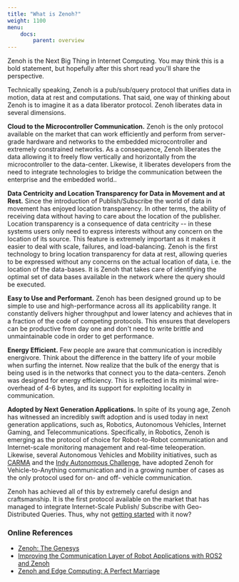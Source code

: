 ```yaml
---
title: "What is Zenoh?"
weight: 1100
menu: 
    docs:
        parent: overview
---
```


Zenoh is the Next Big Thing in Internet Computing. You may think this is a bold statement, but hopefully after this short read you'll share the perspective.

Technically speaking,  Zenoh is a pub/sub/query protocol that unifies data in motion,  data at rest and computations.  That said, one way of thinking about Zenoh is to imagine it as a data liberator protocol. Zenoh liberates data in several dimensions.

**Cloud to the Microcontroller Communication.** Zenoh is the only protocol available on the market that can work efficiently and perform from server-grade hardware and networks to the embedded microcontroller and extremely constrained networks. As a consequence, Zenoh liberates the data allowing it to freely flow vertically and horizontally from the microcontroller to the data-center. Likewise, it liberates developers from the need to integrate technologies to bridge the communication between the enterprise and the embedded world..
  
**Data Centricity and Location Transparency for Data in Movement and at Rest.**  Since the introduction of Publish/Subscribe the world of data in movement has enjoyed location transparency. In other terms, the ability of receiving data without having to care about the location of the publisher.  Location transparency is a consequence of data centricity -- in these systems users only need to express interests without any concern on the location of its source. This feature is extremely important as it makes it easier to deal with scale, failures, and load-balancing. Zenoh is the first technology to bring location transparency for data at rest, allowing queries to be expressed without any concerns on the actual location of data, i.e. the location of the data-bases. It is Zenoh that takes care of identifying the optimal set of data bases available in  the network where the query should  be executed.

**Easy to Use and Performant.** Zenoh has been designed ground up to be simple to use and high-performance across all its applicability range. It constantly delivers higher throughput and lower latency and achieves that in a fraction of the code of competing protocols. This ensures that developers can be productive from day one and don't need to write brittle and unmaintainable code in order to get performance.

**Energy Efficient.** Few people are aware that communication is incredibly energivore. Think about the difference in the battery life of your mobile when surfing the internet. Now realize that the bulk of the energy that is being used is in the networks that connect you to the data-centers. Zenoh was designed for energy efficiency. This is reflected in its minimal wire-overhead of 4-6 bytes, and its support for exploiting locality in communication.

**Adopted by Next Generation Applications.** In spite of its young age, Zenoh has witnessed an incredibly swift adoption and is used today in next generation applications, such as, Robotics, Autonomous Vehicles, Internet Gaming, and Telecommunications. Specifically, in Robotics, Zenoh is emerging as the protocol of choice for Robot-to-Robot communication and  Internet-scale monitoring management and real-time teleoperation. Likewise, several Autonomous Vehicles and Mobility initiatives, such as [CARMA](https://discourse.ros.org/t/carma-migrating-to-ros-2-with-cyclonedds-and-zenoh/17541) and the [Indy Autonomous Challenge](https://www.indyautonomouschallenge.com),  have adopted Zenoh for Vehicle-to-Anything communication and in a growing number of cases as the only protocol used for on- and off- vehicle communication.

Zenoh has achieved all of this by extremely careful design and craftsmanship. It is the first protocol available on the market that has managed to integrate Internet-Scale Publish/ Subscribe with Geo-Distributed Queries. Thus, why not  [getting started](https://zenoh.io/docs/getting-started/first-app/) with it now?  

### Online References
- [Zenoh: The Genesys](https://www.youtube.com/watch?v=BryexPfh0Jc&t=898s)
- [Improving the Communication Layer of Robot Applications with ROS2 and Zenoh](https://www.youtube.com/watch?v=1NE8cU72frk)
- [Zenoh and Edge Computing: A Perfect Marriage](https://www.youtube.com/watch?v=_NUP-ihrXjQ)

<!-- 
Additionally, for performance, efficiency and privacy reasons, there is an increasing desire to keep the data processing as close as possible to the source, while at the same time not hindering access to geographically remote applications. In other terms, we are experiencing a mainstream [architectural switch](https://perspectives.tech/2019/12/10/architectural-liberum-arbitrium/) from cloud-centric paradigms in which data is stored, processed and retrieved from the cloud to fog and [edge-centric](https://edgenative.eclipse.org/) paradigms where data is stored and processed where it makes most sense for performance, energy efficiency and security matters.  -->

<!-- ~~**Zenoh** has been designed to address the needs of those applications that need to deal with data in movement, data at rest and computation in a scalable, efficient and location transparent manner.~~ -->

<!-- **Zenoh is a pub/sub/query protocol** that unifies data in motion, data in use, data at rest and computations.  It carefully blends traditional pub/sub with geo-distributed storages, queries and computations, while retaining a level of time and space efficiency that is well beyond any of the mainstream stacks. 


**Zenoh** has been designed to:

- Provide a small set of primitives to deal with data in motion, data at rest and computations.

- Give total control on storage location and back-end technology integration.

- Minimize network overhead – the minimal wire overhead of a data message is 4 bytes.

- Support extremely constrained devices – its footprint on Arduino Uno is of 300 bytes.

- Supports devices with low duty-cycle by allowing the negotiation of data exchange modes and schedules.
  
- Provides a rich set of abstraction for distributing, querying and storing data along the entire system. 
  
- Provide extremely low latency and high throughput.  -->
